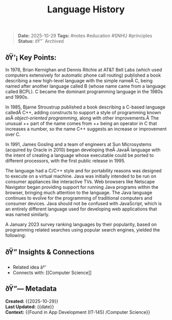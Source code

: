 ﻿---
title: Language History
tags: [education, course, cs]
cssclass: cs-note
---
> **Date:** 2025-10-29
> **Tags:** #notes #education #SNHU #principles 
> **Status:** ðŸ”´ Archived  

## ðŸ’¡ Key Points:

In 1978, Brian Kernighan and Dennis Ritchie at AT&T Bell Labs (which used computers extensively for automatic phone call routing) published a book describing a new high-level language with the simple nameÂ C, being named after another language called B (whose name came from a language called BCPL). C became the dominant programming language in the 1980s and 1990s.

In 1985, Bjarne Stroustrup published a book describing a C-based language calledÂ C++, adding constructs to support a style of programming known asÂ _object-oriented programming_, along with other improvements.Â The unusual ++ part of the name comes from ++ being an operator in C that increases a number, so the name C++ suggests an increase or improvement over C.

In 1991, James Gosling and a team of engineers at Sun Microsystems (acquired by Oracle in 2010) began developing theÂ JavaÂ language with the intent of creating a language whose executable could be ported to different processors, with the first public release in 1995.

The language had a C/C++ style and for portability reasons was designed to execute on a virtual machine. Java was initially intended to be run on consumer appliances like interactive TVs. Web browsers like Netscape Navigator began providing support for running Java programs within the browser, bringing much attention to the language. The Java language continues to evolve for the programming of traditional computers and consumer devices. Java should not be confused with JavaScript, which is an entirely different language used for developing web applications that was named similarly.

A January 2023 survey ranking languages by their popularity, based on programming related searches using popular search engines, yielded the following:


## ðŸ” Insights & Connections
- Related idea â†’  
- Connects with: [[Computer Science]]

## ðŸ”— Metadata
**Created:** {{2025-10-29}}  
**Last Updated:** {{date}}  
**Context:** {{Found in App Development (IT-145) /Computer Science}}
